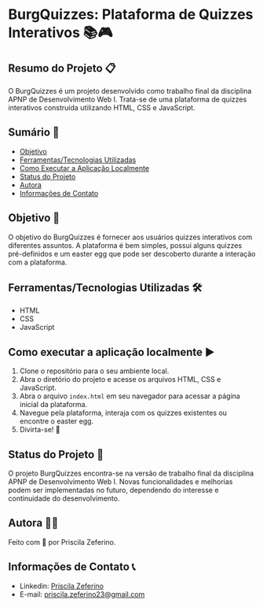 # BurgQuizzes: Plataforma de Quizzes Interativos 📚🎮

## Resumo do Projeto 📋
O BurgQuizzes é um projeto desenvolvido como trabalho final da disciplina APNP de Desenvolvimento Web I. Trata-se de uma plataforma de quizzes interativos construída utilizando HTML, CSS e JavaScript.

## Sumário 📑
- [Objetivo](#objetivo)
- [Ferramentas/Tecnologias Utilizadas](#ferramentastecnologias-utilizadas)
- [Como Executar a Aplicação Localmente](#como-executar-a-aplicação-localmente)
- [Status do Projeto](#status-do-projeto)
- [Autora](#autora)
- [Informações de Contato](#informações-de-contato)

## Objetivo 🎯
O objetivo do BurgQuizzes é fornecer aos usuários quizzes interativos com diferentes assuntos. A plataforma é bem simples, possui alguns quizzes pré-definidos e um easter egg que pode ser descoberto durante a interação com a plataforma.

## Ferramentas/Tecnologias Utilizadas 🛠️
- HTML
- CSS
- JavaScript

## Como executar a aplicação localmente ▶️
1. Clone o repositório para o seu ambiente local.
2. Abra o diretório do projeto e acesse os arquivos HTML, CSS e JavaScript.
3. Abra o arquivo `index.html` em seu navegador para acessar a página inicial da plataforma.
4. Navegue pela plataforma, interaja com os quizzes existentes ou encontre o easter egg.
5. Divirta-se! 🎉

## Status do Projeto 🚀
O projeto BurgQuizzes encontra-se na versão de trabalho final da disciplina APNP de Desenvolvimento Web I. Novas funcionalidades e melhorias podem ser implementadas no futuro, dependendo do interesse e continuidade do desenvolvimento.

## Autora 👧🏻
Feito com 🧡 por Priscila Zeferino.

## Informações de Contato 📞
- Linkedin: [Priscila Zeferino](https://www.linkedin.com/in/priscila-zeferino-594b5b175/)
- E-mail: priscila.zeferino23@gmail.com
